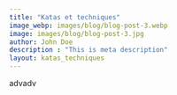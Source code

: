 ```yaml
---
title: "Katas et techniques"
image_webp: images/blog/blog-post-3.webp
image: images/blog/blog-post-3.jpg
author: John Doe
description : "This is meta description"
layout: katas_techniques
---
```


advadv
